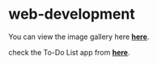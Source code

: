 # web-development

You can view the image gallery here **[here](https://starawesome123.github.io/web-development/food_image_gallery/imageGallery.html)**.


check the To-Do List app from **[here](https://starawesome123.github.io/web-development/To-Do_list/index.html)**.
